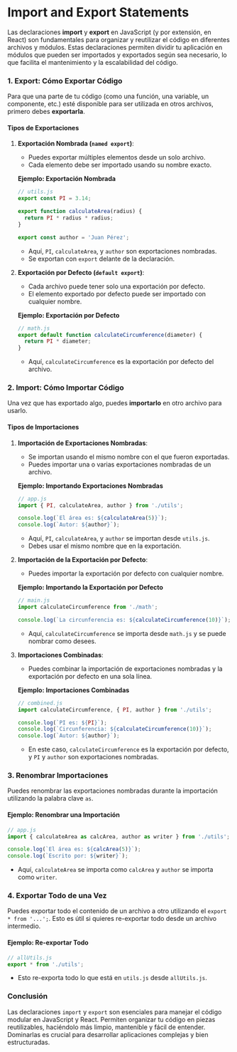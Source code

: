 # Import and Export Statements

Las declaraciones **import** y **export** en JavaScript (y por extensión, en React) son fundamentales para organizar y reutilizar el código en diferentes archivos y módulos. Estas declaraciones permiten dividir tu aplicación en módulos que pueden ser importados y exportados según sea necesario, lo que facilita el mantenimiento y la escalabilidad del código.

### **1. Export: Cómo Exportar Código**

Para que una parte de tu código (como una función, una variable, un componente, etc.) esté disponible para ser utilizada en otros archivos, primero debes **exportarla**.

#### **Tipos de Exportaciones**

1. **Exportación Nombrada (`named export`)**:
   - Puedes exportar múltiples elementos desde un solo archivo.
   - Cada elemento debe ser importado usando su nombre exacto.

   **Ejemplo: Exportación Nombrada**

   ```javascript
   // utils.js
   export const PI = 3.14;

   export function calculateArea(radius) {
     return PI * radius * radius;
   }

   export const author = 'Juan Pérez';
   ```

   - Aquí, `PI`, `calculateArea`, y `author` son exportaciones nombradas.
   - Se exportan con `export` delante de la declaración.

2. **Exportación por Defecto (`default export`)**:
   - Cada archivo puede tener solo una exportación por defecto.
   - El elemento exportado por defecto puede ser importado con cualquier nombre.

   **Ejemplo: Exportación por Defecto**

   ```javascript
   // math.js
   export default function calculateCircumference(diameter) {
     return PI * diameter;
   }
   ```

   - Aquí, `calculateCircumference` es la exportación por defecto del archivo.

### **2. Import: Cómo Importar Código**

Una vez que has exportado algo, puedes **importarlo** en otro archivo para usarlo.

#### **Tipos de Importaciones**

1. **Importación de Exportaciones Nombradas**:
   - Se importan usando el mismo nombre con el que fueron exportadas.
   - Puedes importar una o varias exportaciones nombradas de un archivo.

   **Ejemplo: Importando Exportaciones Nombradas**

   ```javascript
   // app.js
   import { PI, calculateArea, author } from './utils';

   console.log(`El área es: ${calculateArea(5)}`);
   console.log(`Autor: ${author}`);
   ```

   - Aquí, `PI`, `calculateArea`, y `author` se importan desde `utils.js`.
   - Debes usar el mismo nombre que en la exportación.

2. **Importación de la Exportación por Defecto**:
   - Puedes importar la exportación por defecto con cualquier nombre.

   **Ejemplo: Importando la Exportación por Defecto**

   ```javascript
   // main.js
   import calculateCircumference from './math';

   console.log(`La circunferencia es: ${calculateCircumference(10)}`);
   ```

   - Aquí, `calculateCircumference` se importa desde `math.js` y se puede nombrar como desees.

3. **Importaciones Combinadas**:
   - Puedes combinar la importación de exportaciones nombradas y la exportación por defecto en una sola línea.

   **Ejemplo: Importaciones Combinadas**

   ```javascript
   // combined.js
   import calculateCircumference, { PI, author } from './utils';

   console.log(`PI es: ${PI}`);
   console.log(`Circunferencia: ${calculateCircumference(10)}`);
   console.log(`Autor: ${author}`);
   ```

   - En este caso, `calculateCircumference` es la exportación por defecto, y `PI` y `author` son exportaciones nombradas.

### **3. Renombrar Importaciones**

Puedes renombrar las exportaciones nombradas durante la importación utilizando la palabra clave `as`.

#### **Ejemplo: Renombrar una Importación**

```javascript
// app.js
import { calculateArea as calcArea, author as writer } from './utils';

console.log(`El área es: ${calcArea(5)}`);
console.log(`Escrito por: ${writer}`);
```

- Aquí, `calculateArea` se importa como `calcArea` y `author` se importa como `writer`.

### **4. Exportar Todo de una Vez**

Puedes exportar todo el contenido de un archivo a otro utilizando el `export * from '...';`. Esto es útil si quieres re-exportar todo desde un archivo intermedio.

#### **Ejemplo: Re-exportar Todo**

```javascript
// allUtils.js
export * from './utils';
```

- Esto re-exporta todo lo que está en `utils.js` desde `allUtils.js`.

### **Conclusión**

Las declaraciones `import` y `export` son esenciales para manejar el código modular en JavaScript y React. Permiten organizar tu código en piezas reutilizables, haciéndolo más limpio, mantenible y fácil de entender. Dominarlas es crucial para desarrollar aplicaciones complejas y bien estructuradas.
